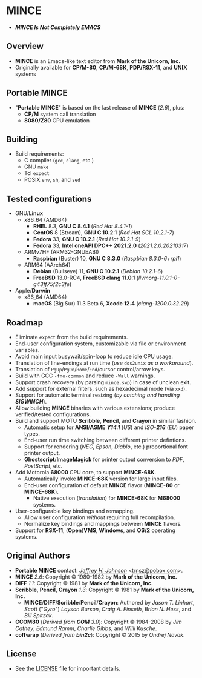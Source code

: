 # MINCE

* ***MINCE Is Not Completely EMACS***

## Overview

* **MINCE** is an Emacs-like text editor from **Mark of the Unicorn, Inc.**
* Originally available for **CP/M-80**, **CP/M-68K**, **PDP/RSX-11**, and **UNIX** systems

## Portable MINCE

* "**Portable MINCE**" is based on the last release of **MINCE** (*2.6*), plus:
  * **CP/M** system call translation
  * **8080/Z80** CPU emulation

## Building

* Build requirements:
  * C compiler (`gcc`, `clang`, etc.)
  * GNU `make`
  * Tcl `expect`
  * POSIX `env`, `sh`, and `sed`

## Tested configurations

* GNU/**Linux**
  * x86\_64 (AMD64)
    * **RHEL** 8.3, **GNU C 8.4.1** (*Red Hat 8.4.1-1*)
    * **CentOS** 8 (Stream), **GNU C 10.2.1** (*Red Hat SCL 10.2.1-7*)
    * **Fedora** 33, **GNU C 10.2.1** (*Red Hat 10.2.1-9*)
    * **Fedora** 33, **Intel oneAPI DPC++ 2021.2.0** (*2021.2.0.20210317*)
  * ARMv7HF (ARM32-GNUEABI)
    * **Raspbian** (Buster) 10, **GNU C 8.3.0** (*Raspbian 8.3.0-6+rpi1*)
  * ARM64 (AArch64)
    * **Debian** (Bullseye) 11, **GNU C 10.2.1** (*Debian 10.2.1-6*)
    * **FreeBSD** 13.0-RC4, **FreeBSD clang 11.0.1** (*llvmorg-11.0.1-0-g43ff75f2c3fe*)
* Apple/**Darwin**
  * x86\_64 (AMD64)
    * **macOS** (Big Sur) 11.3 Beta 6, **Xcode 12.4** (*clang-1200.0.32.29*)

## Roadmap

* Eliminate `expect` from the build requirements.
* End-user configuration system, customizable via file or environment variables.
* Avoid main input busywait/spin-loop to reduce idle CPU usage.
* Translation of line-endings at run time (*use* `dos2unix` *as* *a* *workaround*).
* Translation of `PgUp`/`PgDn`/`Home`/`End`/cursor control/arrow keys.
* Build with GCC `-fno-common` and reduce `-Wall` warnings.
* Support crash recovery (by parsing `mince.swp`) in case of unclean exit.
* Add support for external filters, such as hexadecimal mode (via `xxd`).
* Support for automatic terminal resizing (_by catching and handling **SIGWINCH**_).
* Allow building **MINCE** binaries with various extensions; produce verified/tested configurations.
* Build and support MOTU **Scribble**, **Pencil**, and **Crayon** in similar fashion.
  * Automatic setup for **ANSI**/**ASME** _**Y14.1**_ (*US*) and *ISO*-_**216**_ (*EU*) paper types.
  * End-user run time switching between different printer defintions.
  * Support for rendering (*NEC*, *Epson*, *Diablo*, etc.) proportional font printer output.
  * **Ghostscript**/**ImageMagick** for printer output conversion to *PDF*, *PostScript*, etc.
* Add Motorola **68000** CPU core, to support **MINCE-68K**.
  * Automatically invoke **MINCE-68K** version for large input files.
  * End-user configuration of default **MINCE** flavor (**MINCE-80** or **MINCE-68K**).
    * Native execution (*translation*) for **MINCE-68K** for **M68000** systems.
* User-configurable key bindings and remapping.
  * Allow user configuration *without* requiring full recompilation.
  * Normalize key bindings and mappings between **MINCE** flavors.
* Support for **RSX-11**, (**Open**)**VMS**, **Windows**, and **OS/2** operating systems.

## Original Authors

* **Portable MINCE** contact: *[Jeffrey H. Johnson](https://github.com/johnsonjh/pmince)* \<[trnsz@pobox.com](mailto:trnsz@pobox.com)\>.
* **MINCE** *2.6*: Copyright © 1980-1982 by **Mark of the Unicorn, Inc.**
* **DIFF** *1.1*: Copyright © 1981 by **Mark of the Unicorn, Inc.**
* **Scribble**, **Pencil**, **Crayon** *1.3*: Copyright © 1981 by **Mark of the Unicorn, Inc.**
  * **MINCE**/**DIFF**/**Scribble**/**Pencil**/**Crayon**: Authored by *Jason* *T.* *Linhart*, *Scott* ("*Gyro*") *Layson* *Burson*, *Craig* *A.* *Finseth*, *Brian* *N.* *Hess*, and *Bill* *Spitzak*.
* **CCOM80** (_Derived from **COM** 3.0_): Copyright © 1984-2008 by *Jim* *Cathey*, *Edmund* *Ramm*, *Charlie* *Gibbs*, and *Willi* *Kusche*.
* **coffwrap** (_Derived from **bin2c**_): Copyright © 2015 by *Ondrej* *Novak*.

## License

* See the [LICENSE](/LICENSE.md) file for important details.
